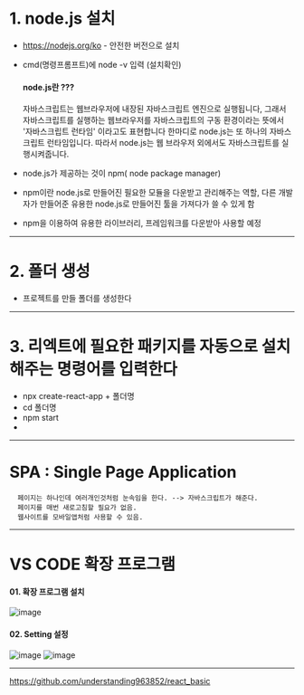   # 1. node.js 설치
    
   * https://nodejs.org/ko - 안전한 버전으로 설치 
   * cmd(명령프롬프트)에 node -v 입력 (설치확인)
   
       #### node.js란 ???
      자바스크립트는 웹브라우저에 내장된 자바스크립트 엔진으로 실행됩니다, 그래서 자바스크립트를 실행하는 웹브라우저를 자바스크립트의 구동 환경이라는 뜻에서 '자바스크립트 런타임' 이라고도 표현합니다
      한마디로 node.js는 또 하나의 자바스크립트 런타임입니다. 따라서  node.js는 웹 브라우저 외에서도 자바스크립트를 실행시켜줍니다.  
      
   *  node.js가 제공하는 것이 npm( node package manager)
   *  npm이란 node.js로 만들어진 필요한 모듈을 다운받고 관리해주는 역할, 다른 개발자가 만들어준 유용한 node.js로 만들어진 툴을 가져다가 쓸 수 있게 함
   *  npm을 이용하여 유용한 라이브러리, 프레임워크를 다운받아 사용할 예정

--------------------------------------

  # 2. 폴더 생성
    
   *  프로젝트를 만들 폴더를 생성한다
   

--------------------------------------

  # 3. 리엑트에 필요한 패키지를 자동으로 설치해주는 명령어를 입력한다
    
   *  npx create-react-app + 폴더명 
   *  cd 폴더명 
   *  npm start
   *  
 
--------------------------------------

  # SPA : Single Page Application
      페이지는 하나인데 여러개인것처럼 눈속임을 한다. --> 자바스크립트가 해준다.
      페이지를 매번 새로고침할 필요가 없음.
      웹사이트를 모바일앱처럼 사용할 수 있음.
  
--------------------------------------

  # VS CODE 확장 프로그램
  #### 01. 확장 프로그램 설치 
![image](https://github.com/hani10004/react_basic/assets/129706997/9e9a92ff-abd2-42ce-b1aa-ef633fd8878a)
  #### 02. Setting 설정
![image](https://github.com/hani10004/react_basic/assets/129706997/ca4b5967-31d9-4cc2-af77-f3aed56b8b82)
![image](https://github.com/hani10004/react_basic/assets/129706997/3c13952e-5c8b-4afc-8d9a-58c55f4db0f8)

--------------------------------------
https://github.com/understanding963852/react_basic
